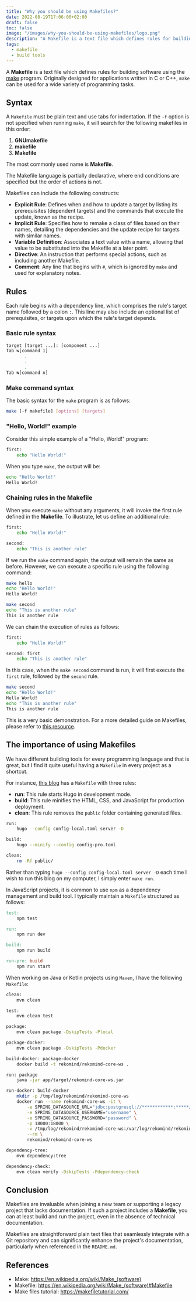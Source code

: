 ```yaml
---
title: "Why you should be using Makefiles?"
date: 2022-08-19T17:06:00+02:00
draft: false
toc: false
image: "/images/why-you-should-be-using-makefiles/logo.png"
description: "A Makefile is a text file which defines rules for building software using the make program, but you can use it for everything you want."
tags:
  - makefile
  - build tools
---
```

A **Makefile** is a text file which defines rules for building software using the [make](https://en.wikipedia.org/wiki/Make_(software)) program. Originally designed for applications written in C or C++, `make` can be used for a wide variety of programming tasks.

## Syntax

A `Makefile` must be plain text and use tabs for indentation. If the `-f` option is not specified when running `make`, it will search for the following makefiles in this order:

1. **GNUmakefile**
2. **makefile**
3. **Makefile**

The most commonly used name is **Makefile**.

The Makefile language is partially declarative, where end conditions are specified but the order of actions is not.

Makefiles can include the following constructs:

- **Explicit Rule**: Defines when and how to update a target by listing its prerequisites (dependent targets) and the commands that execute the update, known as the recipe.
- **Implicit Rule**: Specifies how to remake a class of files based on their names, detailing the dependencies and the update recipe for targets with similar names.
- **Variable Definition**: Associates a text value with a name, allowing that value to be substituted into the Makefile at a later point.
- **Directive**: An instruction that performs special actions, such as including another Makefile.
- **Comment**: Any line that begins with `#`, which is ignored by `make` and used for explanatory notes.

## Rules

Each rule begins with a dependency line, which comprises the rule's target name followed by a colon `:`. This line may also include an optional list of prerequisites, or targets upon which the rule's target depends.

### Basic rule syntax

```bash
target [target ...]: [component ...]
Tab ↹[command 1]
	   .
	   .
	   .
Tab ↹[command n]
```

### Make command syntax

The basic syntax for the `make` program is as follows:

```bash
make [-f makefile] [options] [targets]
```

### "Hello, World!" example

Consider this simple example of a "Hello, World!" program:

```bash
first:
	echo "Hello World!"
```
When you type `make`, the output will be:

```bash
echo "Hello World!"
Hello World!
```

### Chaining rules in the Makefile

When you execute `make` without any arguments, it will invoke the first rule defined in the **Makefile**. To illustrate, let us define an additional rule:

```bash
first:
	echo "Hello World!"

second:
	echo "This is another rule"
```

If we run the `make` command again, the output will remain the same as before. However, we can execute a specific rule using the following command:

```bash
make hello
echo "Hello World!"
Hello World!

make second
echo "This is another rule"
This is another rule
```

We can chain the execution of rules as follows:

```bash
first:
	echo "Hello World!"

second: first
	echo "This is another rule"
```

In this case, when the `make second` command is run, it will first execute the `first` rule, followed by the `second` rule.

```bash
make second
echo "Hello World!"
Hello World!
echo "This is another rule"
This is another rule
```

This is a very basic demonstration. For a more detailed guide on Makefiles, please refer to [this resource](https://makefiletutorial.com).

## The importance of using Makefiles

We have different building tools for every programming language and that is great, but I find it quite useful having a `Makefile` in every project as a shortcut.

For instance, [this blog](https://github.com/tanisperez/tanis.codes/blob/main/Makefile) has a `Makefile` with three rules:
* **run**: This rule starts Hugo in development mode.
* **build**: This rule minifies the HTML, CSS, and JavaScript for production deployment.
* **clean**: This rule removes the `public` folder containing generated files.

```bash
run:
	hugo --config config-local.toml server -D

build:
	hugo --minify --config config-pro.toml

clean:
	rm -Rf public/
```

Rather than typing `hugo --config config-local.toml server -D` each time I wish to run this blog on my computer, I simply enter `make run`.

In JavaScript projects, it is common to use `npm` as a dependency management and build tool. I typically maintain a `Makefile` structured as follows:

```makefile
test:
	npm test

run:
	npm run dev

build:
	npm run build

run-pro: build
	npm run start
```

When working on Java or Kotlin projects using `Maven`, I have the following `Makefile`:

```bash
clean:
	mvn clean

test:
	mvn clean test

package:
	mvn clean package -DskipTests -Plocal

package-docker:
	mvn clean package -DskipTests -Pdocker

build-docker: package-docker
	docker build -t rekomind/rekomind-core-ws .

run: package
	java -jar app/target/rekomind-core-ws.jar

run-docker: build-docker
	mkdir -p /tmp/log/rekomind/rekomind-core-ws
	docker run --name rekomind-core-ws -it \
		-e SPRING_DATASOURCE_URL="jdbc:postgresql://************:*****/mydb" \
		-e SPRING_DATASOURCE_USERNAME="username" \
		-e SPRING_DATASOURCE_PASSWORD="password" \
		-p 18000:18000 \
		-v /tmp/log/rekomind/rekomind-core-ws:/var/log/rekomind/rekomind-core-ws \
		--rm \
		rekomind/rekomind-core-ws

dependency-tree:
	mvn dependency:tree

dependency-check:
	mvn clean verify -DskipTests -Pdependency-check
```

## Conclusion

Makefiles are invaluable when joining a new team or supporting a legacy project that lacks documentation. If such a project includes a **Makefile**, you can at least build and run the project, even in the absence of technical documentation.

Makefiles are straightforward plain text files that seamlessly integrate with a Git repository and can significantly enhance the project's documentation, particularly when referenced in the `README.md`.

## References

* Make: https://en.wikipedia.org/wiki/Make_(software)
* Makefile: https://en.wikipedia.org/wiki/Make_(software)#Makefile
* Make files tutorial: https://makefiletutorial.com/